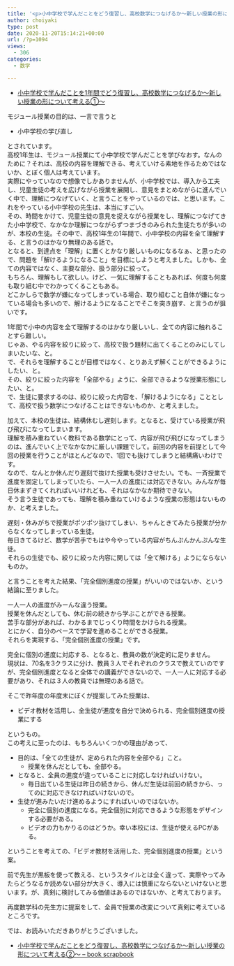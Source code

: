 ```yaml
---
title: '<p>小中学校で学んだことをどう復習し、高校数学につなげるか〜新しい授業の形について考える②〜</p>'
author: choiyaki
type: post
date: 2020-11-20T15:14:21+00:00
url: /?p=1094
views:
  - 306
categories:
  - 数学

---
```

  * [小中学校で学んだことを1年間でどう復習し、高校数学につなげるか〜新しい授業の形について考える①〜][1]

モジュール授業の目的は、一言で言うと

  * 小中学校の学び直し

とされています。  
高校1年生は、モジュール授業にて小中学校で学んだことを学びなおす。なんのために？それは、高校の内容を理解できる、考えていける素地を作るためではないか、とぼく個人は考えています。  
実際にやっていなので想像でしかありませんが、小中学校では、導入から工夫し、児童生徒の考えを広げながら授業を展開し、意見をまとめながらに進んでいく中で、理解につなげていく、と言うことをやっているのでは、と思います。これをやっている小中学校の先生は、本当にすごい。  
その、時間をかけて、児童生徒の意見を捉えながら授業をし、理解につなげてきた小中学校で、なかなか理解につながらずつまづきのみられた生徒たちが多いのが、本校の生徒。その中で、高校1年生の1年間で、小中学校の内容を全て理解する、と言うのはかなり無理のある話で。  
となると、到達点を「理解」に置くとかなり厳しいものになるなぁ、と思ったので、問題を「解けるようになること」を目標にしようと考えました。しかも、全ての内容ではなく、主要な部分、扱う部分に絞って。  
もちろん、理解もして欲しい。けど、一気に理解することもあれば、何度も何度も取り組む中でわかってくることもある。  
どこかしらで数学が嫌になってしまっている場合、取り組むこと自体が嫌になっている場合も多いので、解けるようになることでそこを突き崩す、と言うのが狙いです。

1年間で小中の内容を全て理解するのはかなり厳しいし、全ての内容に触れることすら難しい。  
じゃあ、やる内容を絞りに絞って、高校で扱う題材に出てくることのみにしてしまいたいな、と。  
で、それらを理解することが目標ではなく、とりあえず解くことができるようにしたい、と。  
その、絞りに絞った内容を「全部やる」ように、全部できるような授業形態にしたい、と。  
で、生徒に要求するのは、絞りに絞った内容を、「解けるようになる」こととして、高校で扱う数学につなげることはできないものか、と考えました。

加えて、本校の生徒は、結構休むし遅刻します。となると、受けている授業が飛び飛びになってしまいます。  
理解を積み重ねていく教科である数学にとって、内容が飛び飛びになってしまうのは、進んでいく上でなかなかに厳しい課題でして。前回の内容を前提として今回の授業を行うことがほとんどなので、1回でも抜けてしまうと結構痛いわけです。  
なので、なんとか休んだり遅刻で抜けた授業も受けさせたい。でも、一斉授業で進度を固定してしまっていたら、一人一人の進度には対応できない。みんなが毎日休まずきてくれればいいけれども、それはなかなか期待できない。  
そう言う生徒であっても、理解を積み重ねていけるような授業の形態はないものか、と考えました。

遅刻・休みがちで授業がポツポツ抜けてしまい、ちゃんときてみたら授業が分からなくなってしまっている生徒。  
毎日きてるけど、数学が苦手でもはや今やっている内容がちんぷんかんぷんな生徒。  
それらの生徒でも、絞りに絞った内容に関しては「全て解ける」ようにならないものか。

と言うことを考えた結果、「完全個別進度の授業」がいいのではないか、という結論に至りました。

一人一人の進度がみーんな違う授業。  
授業を休んだとしても、休む前の続きから学ぶことができる授業。  
苦手な部分があれば、わかるまでじっくり時間をかけられる授業。  
とにかく、自分のペースで学習を進めることができる授業。  
それらを実現する、「完全個別進度の授業」です。

完全に個別の進度に対応する、となると、教員の数が決定的に足りません。  
現状は、70名を3クラスに分け、教員３人でそれぞれのクラスで教えていのですが、完全個別進度となると全体での講義ができないので、一人一人に対応する必要があり、それは３人の教員では無理のある話で。

そこで昨年度の年度末にぼくが提案してみた授業は、

  * ビデオ教材を活用し、全生徒が進度を自分で決められる、完全個別進度の授業にする

というもの。  
この考えに至ったのは、もちろんいくつかの理由があって、

  * 目的は、「全ての生徒が、定められた内容を全部やる」こと。 
      * 授業を休んだとしても、全部やる。
  * となると、全員の進度が違っていることに対応しなければいけない。 
      * 毎日出ている生徒は昨日の続きから、休んだ生徒は前回の続きから、ってのに対応できなければいけないので。
  * 生徒が進みたいだけ進めるようにすればいいのではないか。 
      * 完全に個別の進度になる。完全個別に対応できるような形態をデザインする必要がある。
      * ビデオの力もかりるのはどうか。幸い本校には、生徒が使えるPCがある。

ということを考えての、「ビデオ教材を活用した、完全個別進度の授業」という案。

前で先生が黒板を使って教える、というスタイルとは全く違って、実際やってみたらどうなるか読めない部分が大きく、導入には慎重にならないといけないと思います。が、真剣に検討してみる価値はあるのではないか、と考えております。

再度数学科の先生方に提案をして、全員で授業の改変について真剣に考えているところです。

では、お読みいただきありがとうございました。

  * [小中学校で学んだことをどう復習し、高校数学につなげるか〜新しい授業の形について考える②〜 &#8211; book scrapbook][2]

 [1]: https://choiyaki.com/?p=1085
 [2]: https://scrapbox.io/choiyaki-hondana/%E5%B0%8F%E4%B8%AD%E5%AD%A6%E6%A0%A1%E3%81%A7%E5%AD%A6%E3%82%93%E3%81%A0%E3%81%93%E3%81%A8%E3%82%92%E3%81%A9%E3%81%86%E5%BE%A9%E7%BF%92%E3%81%97%E3%80%81%E9%AB%98%E6%A0%A1%E6%95%B0%E5%AD%A6%E3%81%AB%E3%81%A4%E3%81%AA%E3%81%92%E3%82%8B%E3%81%8B%E3%80%9C%E6%96%B0%E3%81%97%E3%81%84%E6%8E%88%E6%A5%AD%E3%81%AE%E5%BD%A2%E3%81%AB%E3%81%A4%E3%81%84%E3%81%A6%E8%80%83%E3%81%88%E3%82%8B%E2%91%A1%E3%80%9C